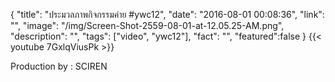 {
  "title": "ประมวลภาพกิจกรรมค่าย #ywc12",
  "date": "2016-08-01 00:08:36",
  "link": "",
  "image": "/img/Screen-Shot-2559-08-01-at-12.05.25-AM.png",
  "description": "",
  "tags": ["video", "ywc12"],
  "fact": "",
  "featured":false
}
{{< youtube 7GxlqViusPk >}}


Production by : SCIREN